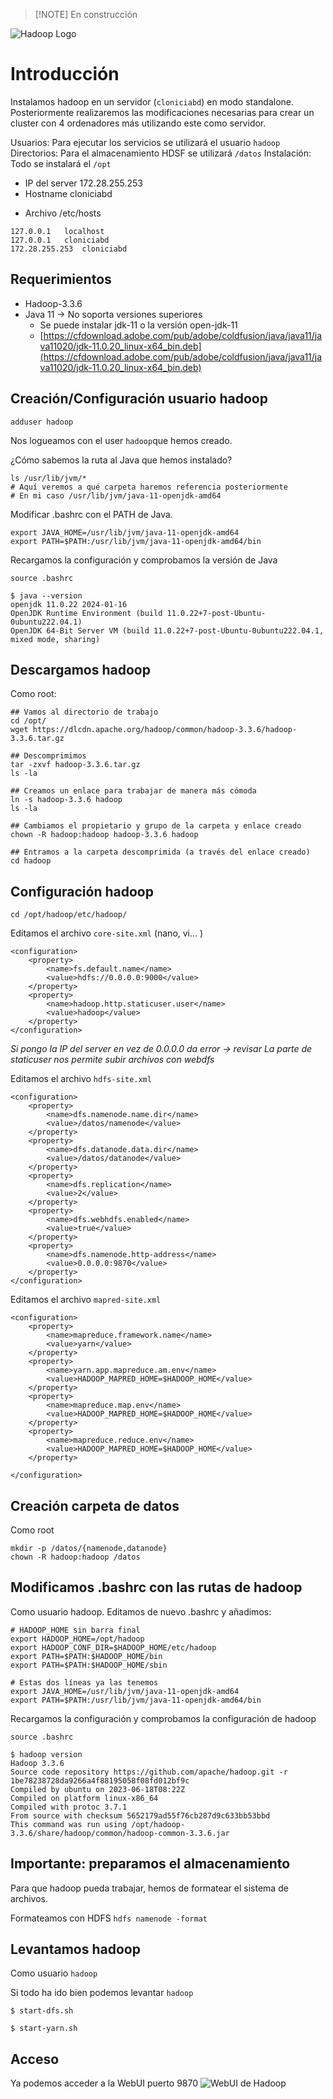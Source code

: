 
> [!NOTE] En construcción

![Hadoop Logo](01-hadoop_logo.webp)
# Introducción

Instalamos hadoop en un servidor (`cloniciabd`) en modo standalone.
Posteriormente realizaremos las modificaciones necesarias para crear un cluster con 4 ordenadores más utilizando este como servidor.

Usuarios: Para ejecutar los servicios se utilizará el usuario `hadoop`
Directorios: Para el almacenamiento HDSF se utilizará `/datos`
Instalación: Todo se instalará el `/opt`

- IP del server 172.28.255.253
- Hostname cloniciabd
* Archivo /etc/hosts
```
127.0.0.1	localhost
127.0.0.1	cloniciabd
172.28.255.253	cloniciabd
```

## Requerimientos
- Hadoop-3.3.6
- Java 11 -> No soporta versiones superiores
	- Se puede instalar  jdk-11 o la versión open-jdk-11
	- [https://cfdownload.adobe.com/pub/adobe/coldfusion/java/java11/java11020/jdk-11.0.20_linux-x64_bin.deb](https://cfdownload.adobe.com/pub/adobe/coldfusion/java/java11/java11020/jdk-11.0.20_linux-x64_bin.deb)

## Creación/Configuración usuario hadoop

`adduser hadoop`

Nos logueamos con el user `hadoop`que hemos creado.

¿Cómo sabemos la ruta al Java que hemos instalado?
```
ls /usr/lib/jvm/*
# Aquí veremos a qué carpeta haremos referencia posteriormente
# En mi caso /usr/lib/jvm/java-11-openjdk-amd64
```


Modificar .bashrc con el PATH de Java.
```
export JAVA_HOME=/usr/lib/jvm/java-11-openjdk-amd64
export PATH=$PATH:/usr/lib/jvm/java-11-openjdk-amd64/bin
```

Recargamos la configuración y comprobamos la versión de Java
```
source .bashrc

$ java --version
openjdk 11.0.22 2024-01-16
OpenJDK Runtime Environment (build 11.0.22+7-post-Ubuntu-0ubuntu222.04.1)
OpenJDK 64-Bit Server VM (build 11.0.22+7-post-Ubuntu-0ubuntu222.04.1, mixed mode, sharing)
```

## Descargamos hadoop

Como root:

```
## Vamos al directorio de trabajo
cd /opt/
wget https://dlcdn.apache.org/hadoop/common/hadoop-3.3.6/hadoop-3.3.6.tar.gz

## Descomprimimos
tar -zxvf hadoop-3.3.6.tar.gz
ls -la

## Creamos un enlace para trabajar de manera más cómoda
ln -s hadoop-3.3.6 hadoop
ls -la

## Cambiamos el propietario y grupo de la carpeta y enlace creado
chown -R hadoop:hadoop hadoop-3.3.6 hadoop

## Entramos a la carpeta descomprimida (a través del enlace creado)
cd hadoop
```

## Configuración hadoop

```
cd /opt/hadoop/etc/hadoop/
```

Editamos el archivo `core-site.xml` (nano, vi... )
```
<configuration>
    <property>
        <name>fs.default.name</name>
        <value>hdfs://0.0.0.0:9000</value>
    </property>
    <property>
    	<name>hadoop.http.staticuser.user</name>
    	<value>hadoop</value>
    </property>
</configuration>
```
*Si pongo la IP del server en vez de 0.0.0.0 da error -> revisar*
*La parte de staticuser nos permite subir archivos con webdfs*

Editamos el archivo `hdfs-site.xml`
```
<configuration>
	<property>
        <name>dfs.namenode.name.dir</name>
        <value>/datos/namenode</value>
	</property>
	<property>
        <name>dfs.datanode.data.dir</name>
        <value>/datos/datanode</value>
	</property>
	<property>
        <name>dfs.replication</name>
        <value>2</value>
	</property>
	<property>
        <name>dfs.webhdfs.enabled</name>
        <value>true</value>
	</property>
	<property>
        <name>dfs.namenode.http-address</name>
        <value>0.0.0.0:9870</value>
	</property>
</configuration>
```

Editamos el archivo `mapred-site.xml`
```
<configuration>
	<property>
        <name>mapreduce.framework.name</name>
        <value>yarn</value>
	</property>
	<property>
        <name>yarn.app.mapreduce.am.env</name>
        <value>HADOOP_MAPRED_HOME=$HADOOP_HOME</value>
	</property>
	<property>
        <name>mapreduce.map.env</name>
        <value>HADOOP_MAPRED_HOME=$HADOOP_HOME</value>
	</property>
	<property>
        <name>mapreduce.reduce.env</name>
        <value>HADOOP_MAPRED_HOME=$HADOOP_HOME</value>
	</property>

</configuration>
```

## Creación carpeta de datos

Como root

```
mkdir -p /datos/{namenode,datanode}
chown -R hadoop:hadoop /datos
```

## Modificamos .bashrc con las rutas de hadoop

Como usuario hadoop.
Editamos de nuevo .bashrc y añadimos:
```
# HADOOP_HOME sin barra final
export HADOOP_HOME=/opt/hadoop
export HADOOP_CONF_DIR=$HADOOP_HOME/etc/hadoop
export PATH=$PATH:$HADOOP_HOME/bin
export PATH=$PATH:$HADOOP_HOME/sbin

# Estas dos líneas ya las tenemos
export JAVA_HOME=/usr/lib/jvm/java-11-openjdk-amd64
export PATH=$PATH:/usr/lib/jvm/java-11-openjdk-amd64/bin

```

Recargamos la configuración y comprobamos la configuración de hadoop
```
source .bashrc

$ hadoop version
Hadoop 3.3.6
Source code repository https://github.com/apache/hadoop.git -r 1be78238728da9266a4f88195058f08fd012bf9c
Compiled by ubuntu on 2023-06-18T08:22Z
Compiled on platform linux-x86_64
Compiled with protoc 3.7.1
From source with checksum 5652179ad55f76cb287d9c633bb53bbd
This command was run using /opt/hadoop-3.3.6/share/hadoop/common/hadoop-common-3.3.6.jar
```

## Importante: preparamos el almacenamiento

Para que hadoop pueda trabajar, hemos de formatear el sistema de archivos.

Formateamos con HDFS
```hdfs namenode -format```

## Levantamos hadoop

Como usuario `hadoop`

Si todo ha ido bien podemos levantar `hadoop`
```
$ start-dfs.sh

$ start-yarn.sh
```

## Acceso
Ya podemos acceder a la WebUI puerto 9870
![WebUI de Hadoop](./imgs/hadoop9870.png)